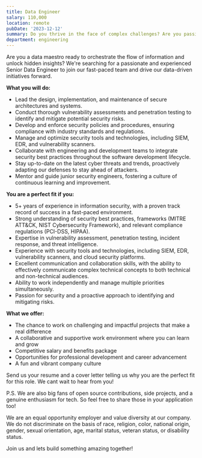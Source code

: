 ```yaml
---
title: Data Engineer
salary: 110,000
location: remote
pubDate: '2023-12-12'
summary: Do you thrive in the face of complex challenges? Are you passionate about building and maintaining impenetrable defenses against cyber threats? Then join our team as a Senior Security Engineer and become a pillar of our security posture!
department: engineering
---
```


Are you a data maestro ready to orchestrate the flow of information and unlock hidden insights? We're searching for a passionate and experienced Senior Data Engineer to join our fast-paced team and drive our data-driven initiatives forward.

**What you will do:**

- Lead the design, implementation, and maintenance of secure architectures and systems.
- Conduct thorough vulnerability assessments and penetration testing to identify and mitigate potential security risks.
- Develop and enforce security policies and procedures, ensuring compliance with industry standards and regulations.
- Manage and optimize security tools and technologies, including SIEM, EDR, and vulnerability scanners.
- Collaborate with engineering and development teams to integrate security best practices throughout the software development lifecycle.
- Stay up-to-date on the latest cyber threats and trends, proactively adapting our defenses to stay ahead of attackers.
- Mentor and guide junior security engineers, fostering a culture of continuous learning and improvement.

**You are a perfect fit if you:**

- 5+ years of experience in information security, with a proven track record of success in a fast-paced environment.
- Strong understanding of security best practices, frameworks (MITRE ATT&CK, NIST Cybersecurity Framework), and relevant compliance regulations (PCI-DSS, HIPAA).
- Expertise in vulnerability assessment, penetration testing, incident response, and threat intelligence.
- Experience with security tools and technologies, including SIEM, EDR, vulnerability scanners, and cloud security platforms.
- Excellent communication and collaboration skills, with the ability to effectively communicate complex technical concepts to both technical and non-technical audiences.
- Ability to work independently and manage multiple priorities simultaneously.
- Passion for security and a proactive approach to identifying and mitigating risks.

**What we offer:**

- The chance to work on challenging and impactful projects that make a real difference
- A collaborative and supportive work environment where you can learn and grow
- Competitive salary and benefits package
- Opportunities for professional development and career advancement
- A fun and vibrant company culture

Send us your resume and a cover letter telling us why you are the perfect fit for this role. We cant wait to hear from you!

P.S. We are also big fans of open source contributions, side projects, and a genuine enthusiasm for tech. So feel free to share those in your application too!

We are an equal opportunity employer and value diversity at our company. We do not discriminate on the basis of race, religion, color, national origin, gender, sexual orientation, age, marital status, veteran status, or disability status.

Join us and lets build something amazing together!
